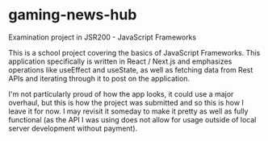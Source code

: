 # gaming-news-hub
Examination project in JSR200 - JavaScript Frameworks

This is a school project covering the basics of JavaScript Frameworks. This application specifically is written in React / Next.js and emphasizes operations like useEffect and useState, as well as fetching data from Rest APIs and iterating through it to post on the application.

I'm not particularly proud of how the app looks, it could use a major overhaul, but this is how the project was submitted and so this is how I leave it for now. I may revisit it someday to make it pretty as well as fully functional (as the API I was using does not allow for usage outside of local server development without payment).
